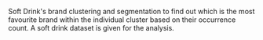 Soft Drink's brand clustering and segmentation to find out which is the most favourite brand within the individual cluster based on their occurrence count. A soft drink dataset is given for the analysis.

